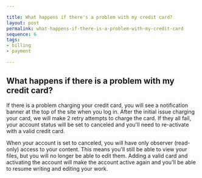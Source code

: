 ```yaml
---

title: What happens if there's a problem with my credit card?
layout: post
permalink: what-happens-if-there-is-a-problem-with-my-credit-card
sequence: 6
tags:
- billing
- payment

---
```


## What happens if there is a problem with my credit card?
If there is a problem charging your credit card, you will see a notification banner at the top of the site when you log in. After the initial issue charging your card, we will make 2 retry attempts to charge the card. If they all fail, your account status will be set to canceled and you'll need to re-activate with a valid credit card. 

When your account is set to canceled, you will have only observer (read-only) access to your content. This means you'll still be able to view your files, but you will no longer be able to edit them. Adding a valid card and activating the account will make the account active again and you'll be able to resume writing and editing your work.
